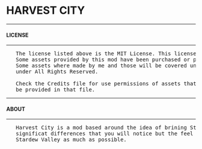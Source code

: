 

# HARVEST CITY

-------------------
#### LICENSE
-------------------
<pre>
   The license listed above is the MIT License. This license only applies to the the code of the mod.
   Some assets provided by this mod have been purchased or permssion as been given for use.
   Some assets where made by me and those will be covered under the MIT License. All other assets are
   under All Rights Reserved.
   
   Check the Credits file for use permissions of assets that are not mine. links to request usde of will
   be provided in that file.
</pre>
-------------------
#### ABOUT
-------------------
<pre>
   Harvest City is a mod based around the idea of brining Stardew Valley to minecraft. There will be some
   significat differences that you will notice but the feel of the game will stay very close to the
   Stardew Valley as much as possible.
</pre>
